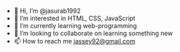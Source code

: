 - 👋 Hi, I’m @jasurab1992
- 👀 I’m interested in HTML, CSS, JavaScript
- 🌱 I’m currently learning web-programming
- 💞️ I’m looking to collaborate on learning something new
- 📫 How to reach me jassey92@gmail.com

<!---
jasurab1992/jasurab1992 is a ✨ special ✨ repository because its `README.md` (this file) appears on your GitHub profile.
You can click the Preview link to take a look at your changes.
--->
